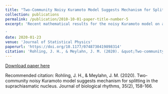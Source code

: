 ```yaml
---
title: "Two-Community Noisy Kuramoto Model Suggests Mechanism for Splitting in the Suprachiasmatic Nucleus"
collection: publications
permalink: /publication/2010-10-01-paper-title-number-5
excerpt: 'Recent mathematical results for the noisy Kuramoto model on a 2-community network may explain some phenomena observed in the functioning of the suprachiasmatic nucleus (SCN). Specifically, these findings might explain the types of transitions to a state of the SCN in which 2 components are dissociated in phase, for example, in phase splitting. In contrast to previous studies, which required additional time-delayed coupling or large variation in the coupling strengths and other variations in the 2-community model to exhibit the phase-split state, this model requires only the 2-community structure of the SCN to be present. Our model shows that a change in the communication strengths within and between the communities due to external conditions, which changes the excitation-inhibition (E/I) balance of the SCN, may result in the SCN entering an unstable state. With this altered E/I balance, the SCN would try to find a new stable state, which might in some circumstances be the split state. This shows that the 2-community noisy Kuramoto model can help understand the mechanisms of the SCN and explain differences in behavior based on actual E/I balance.

'
date: 2020-01-23
venue: 'Journal of Statistical Physics'
paperurl: 'https://doi.org/10.1177/0748730419898314'
citation: 'Rohling, J. H., & Meylahn, J. M. (2020). &quot;Two-community noisy Kuramoto model suggests mechanism for splitting in the suprachiasmatic nucleus.&quot; <i>Journal of biological rhythms </i>. 35(2), 158-166.'
---
```


[Download paper here](https://doi.org/10.1177/0748730419898314)

Recommended citation: Rohling, J. H., & Meylahn, J. M. (2020). Two-community noisy Kuramoto model suggests mechanism for splitting in the suprachiasmatic nucleus. Journal of biological rhythms, 35(2), 158-166.

